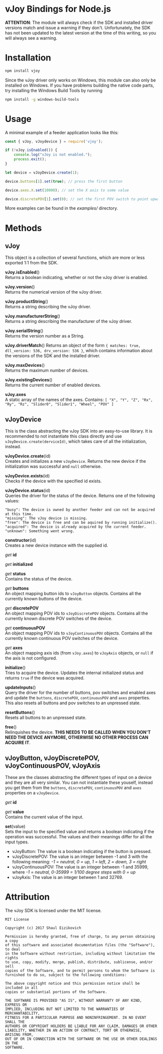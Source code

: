 # vJoy Bindings for Node.js

**ATTENTION**: The module will always check if the SDK and installed driver versions match and issue a warning if they don't. Unfortunately, the SDK has not been updated to the latest version at the time of this writing, so you will always see a warning.

# Installation

```bash
npm install vjoy
```

Since the vJoy driver only works on Windows, this module can also only be installed on Windows.
If you have problems building the native code parts, try installing the Windows Build Tools by running

```bash
npm install -g windows-build-tools
```

# Usage

A minimal example of a feeder application looks like this:

```javascript
const { vJoy, vJoydevice } = require('vjoy');

if (!vJoy.isEnabled()) {
	console.log("vJoy is not enabled.");
	process.exit();
}

let device = vJoyDevice.create(1);

device.buttons[1].set(true); // press the first button

device.axes.X.set(10000); // set the X axis to some value

device.discretePOV[1].set(0); // set the first POV switch to point upwards
```

More examples can be found in the _examples/_ directory.

# Methods

## vJoy

This object is a collection of several functions, which are more or less exported 1:1 from the SDK.

**vJoy.isEnabled**()  
Returns a boolean indicating, whether or not the vJoy driver is enabled.

**vJoy.version**()  
Returns the numerical version of the vJoy driver.

**vJoy.productString**()  
Returns a string describing the vJoy driver.

**vJoy.manufacturerString**()  
Returns a string describing the manufacturer of the vJoy driver.

**vJoy.serialString**()  
Returns the version number as a String.

**vJoy.driverMatch**()
Returns an object of the form `{ matches: true, dll_version: 536, drv_version: 536 }`, which contains information about the versions of the SDK and the installed driver.

**vJoy.maxDevices**()  
Returns the maximum number of devices.

**vJoy.existingDevices**()  
Returns the current number of enabled devices.

**vJoy.axes**  
A static array of the names of the axes. Contains: `[ "X", "Y", "Z", "Rx", "Ry", "Rz", "Slider0", "Slider1", "Wheel", "POV" ]`

## vJoyDevice

This is the class abstracting the vJoy SDK into an easy-to-use library.
It is recommended to not instantiate this class directly and use `vJoyDevice.create(derviceId)`, which takes care of all the initialization, instead.

**vJoyDevice.create**(id)  
Creates and initializes a new `vJoyDevice`. Returns the new device if the initialization was successful and `null` otherwise.

**vJoyDevice.exists**(id)  
Checks if the device with the specified id exists.

**vJoyDevice.status**(id)  
Queries the driver for the status of the device. Returns one of the following values:
```
"busy": The device is owned by another feeder and can not be acquired at this time.
"missing": The vJoy device is missing.
"free": The device is free and can be aquired by running initialize().
"acquired": The device is already acquired by the current feeder.
"unknown": Something went wrong.
```

**constructor**(id)  
Creates a new device instance with the supplied id.

*get* **id**

*get* **initialized**

*get* **status**  
Contains the status of the device.

*get* **buttons**  
An object mapping button ids to `vJoyButton` objects. Contains all the currently known buttons of the device.

*get* **discretePOV**  
An object mapping POV ids to `vJoyDiscretePOV` objects. Contains all the currently known discrete POV switches of the device.

*get* **continuousPOV**  
An object mapping POV ids to `vJoyContinuousPOV` objects. Contains all the currently known continuous POV switches of the device.

*get* **axes**  
An object mapping axis ids (from `vJoy.axes`) to `vJoyAxis` objects, or `null` if the axis is not configured.

**initialize**()  
Tries to acquire the device. Updates the internal initialized status and returns `true` if the device was acquired.

**updateInputs**()  
Query the driver for the number of buttons, pov switches and enabled axes and update the `buttons`, `discretePOV`, `continuousPOV` and `axes` properties.
This also resets all buttons and pov switches to an unpressed state.

**resetButtons**()  
Resets all buttons to an unpressed state.

**free**()  
Relinquishes the device. **THIS NEEDS TO BE CALLED WHEN YOU DON'T NEED THE DEVICE ANYMORE, OTHERWISE NO OTHER PROCESS CAN ACQUIRE IT**.

## vJoyButton, vJoyDiscretePOV, vJoyContinuousPOV, vJoyAxis

These are the classes abstracting the different types of input on a device and they are all very similar.
You can not instantiate these youself, instead you get them from the `buttons`, `discretePOV`, `continuousPOV` and `axes` properties on a `vJoyDevice`.

*get* **id**

*get* **value**  
Contains the current value of the input.

**set**(value)  
Sets the input to the specified value and returns a boolean indicating if the operation was successful.
The values and their meanings differ for all the input types.

- vJoyButton: The value is a boolean indicating if the button is pressed.
- vJoyDiscretePOV: The value is an integer between -1 and 3 with the following meaning: _-1 = neutral, 0 = up, 1 = left, 2 = down, 3 = right_
- vJoyContinuousPOV: The value is an integer between -1 and 35999, where _-1 = neutral, 0-35999 = 1/100 degree steps with 0 = up_
- vJoyAxis: The value is an integer between 1 and 32769.

# Attribution

The vJoy SDK is licensed under the MIT license.

```
MIT License

Copyright (c) 2017 Shaul Eizikovich

Permission is hereby granted, free of charge, to any person obtaining a copy
of this software and associated documentation files (the "Software"), to deal
in the Software without restriction, including without limitation the rights
to use, copy, modify, merge, publish, distribute, sublicense, and/or sell
copies of the Software, and to permit persons to whom the Software is
furnished to do so, subject to the following conditions:

The above copyright notice and this permission notice shall be included in all
copies or substantial portions of the Software.

THE SOFTWARE IS PROVIDED "AS IS", WITHOUT WARRANTY OF ANY KIND, EXPRESS OR
IMPLIED, INCLUDING BUT NOT LIMITED TO THE WARRANTIES OF MERCHANTABILITY,
FITNESS FOR A PARTICULAR PURPOSE AND NONINFRINGEMENT. IN NO EVENT SHALL THE
AUTHORS OR COPYRIGHT HOLDERS BE LIABLE FOR ANY CLAIM, DAMAGES OR OTHER
LIABILITY, WHETHER IN AN ACTION OF CONTRACT, TORT OR OTHERWISE, ARISING FROM,
OUT OF OR IN CONNECTION WITH THE SOFTWARE OR THE USE OR OTHER DEALINGS IN THE
SOFTWARE.
```